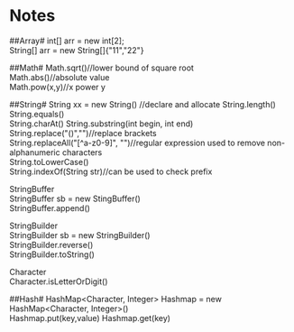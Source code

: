 Notes
=================

##Array#
int[] arr = new int[2];  
String[] arr = new String[]{"11","22"}


##Math#
Math.sqrt()//lower bound of square root  
Math.abs()//absolute value  
Math.pow(x,y)//x power y

##String#
String xx = new String() //declare and allocate
String.length()  
String.equals()  
String.charAt()
String.substring(int begin, int end)  
String.replace("()","")//replace brackets  
String.replaceAll("[^a-z0-9]", "")//regular expression used to remove non-alphanumeric characters  
String.toLowerCase()  
String.indexOf(String str)//can be used to check prefix  

StringBuffer  
StringBuffer sb = new StingBuffer()  
StringBuffer.append()  

StringBuilder  
StringBuilder sb = new StringBuilder()  
StringBuilder.reverse()  
StringBuilder.toString()  

Character  
Character.isLetterOrDigit() 

##Hash#
HashMap<Character, Integer> Hashmap = new HashMap<Character, Integer>()  
Hashmap.put(key,value)
Hashmap.get(key)